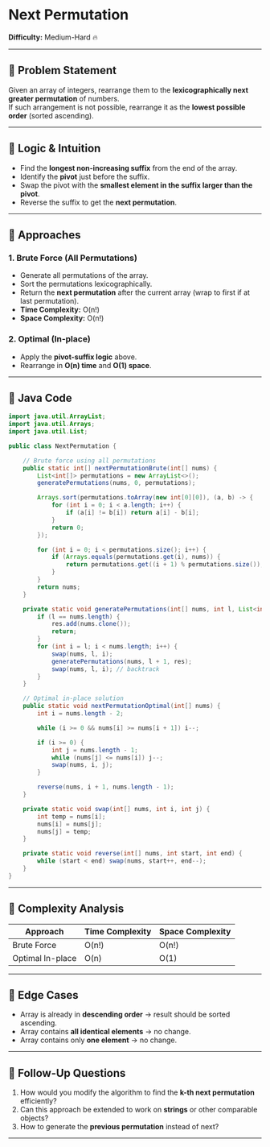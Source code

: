 # Next Permutation

**Difficulty:** Medium-Hard 🔥

---

## 🔹 Problem Statement
Given an array of integers, rearrange them to the **lexicographically next greater permutation** of numbers.  
If such arrangement is not possible, rearrange it as the **lowest possible order** (sorted ascending).

---

## 🔹 Logic & Intuition
- Find the **longest non-increasing suffix** from the end of the array.
- Identify the **pivot** just before the suffix.
- Swap the pivot with the **smallest element in the suffix larger than the pivot**.
- Reverse the suffix to get the **next permutation**.

---

## 🔹 Approaches

### 1. Brute Force (All Permutations)
- Generate all permutations of the array.
- Sort the permutations lexicographically.
- Return the **next permutation** after the current array (wrap to first if at last permutation).
- **Time Complexity:** O(n!)
- **Space Complexity:** O(n!)

### 2. Optimal (In-place)
- Apply the **pivot-suffix logic** above.
- Rearrange in **O(n) time** and **O(1) space**.

---

## 🔹 Java Code

```java
import java.util.ArrayList;
import java.util.Arrays;
import java.util.List;

public class NextPermutation {

    // Brute force using all permutations
    public static int[] nextPermutationBrute(int[] nums) {
        List<int[]> permutations = new ArrayList<>();
        generatePermutations(nums, 0, permutations);

        Arrays.sort(permutations.toArray(new int[0][0]), (a, b) -> {
            for (int i = 0; i < a.length; i++) {
                if (a[i] != b[i]) return a[i] - b[i];
            }
            return 0;
        });

        for (int i = 0; i < permutations.size(); i++) {
            if (Arrays.equals(permutations.get(i), nums)) {
                return permutations.get((i + 1) % permutations.size()); // next permutation
            }
        }
        return nums;
    }

    private static void generatePermutations(int[] nums, int l, List<int[]> res) {
        if (l == nums.length) {
            res.add(nums.clone());
            return;
        }
        for (int i = l; i < nums.length; i++) {
            swap(nums, l, i);
            generatePermutations(nums, l + 1, res);
            swap(nums, l, i); // backtrack
        }
    }

    // Optimal in-place solution
    public static void nextPermutationOptimal(int[] nums) {
        int i = nums.length - 2;

        while (i >= 0 && nums[i] >= nums[i + 1]) i--;

        if (i >= 0) {
            int j = nums.length - 1;
            while (nums[j] <= nums[i]) j--;
            swap(nums, i, j);
        }

        reverse(nums, i + 1, nums.length - 1);
    }

    private static void swap(int[] nums, int i, int j) {
        int temp = nums[i];
        nums[i] = nums[j];
        nums[j] = temp;
    }

    private static void reverse(int[] nums, int start, int end) {
        while (start < end) swap(nums, start++, end--);
    }
}
```

---

## 🔹 Complexity Analysis

| Approach         | Time Complexity | Space Complexity |
|------------------|-----------------|------------------|
| Brute Force      | O(n!)           | O(n!)            |
| Optimal In-place | O(n)            | O(1)             |

---

## 🔹 Edge Cases
- Array is already in **descending order** → result should be sorted ascending.
- Array contains **all identical elements** → no change.
- Array contains only **one element** → no change.

---

## 🔹 Follow-Up Questions
1. How would you modify the algorithm to find the **k-th next permutation** efficiently?
2. Can this approach be extended to work on **strings** or other comparable objects?
3. How to generate the **previous permutation** instead of next?

---
